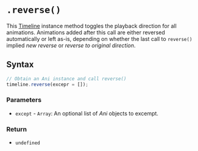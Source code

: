 # `.reverse()`
This [Timeline](..) instance method toggles the playback direction for all animations. Animations added after this call are either reversed automatically or left as-is, depending on whether the last call to `reverse()` implied *new reverse* or *reverse to original direction*.

## Syntax

```js
// Obtain an Ani instance and call reverse()
timeline.reverse(excepr = []);
```

### Parameters
+ `except` - `Array`: An optional list of *Ani* objects to excempt.

### Return
+ `undefined`
